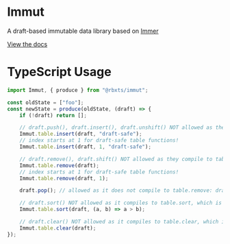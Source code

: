 # Immut

A draft-based immutable data library based on [Immer](https://github.com/immerjs/immer)

[View the docs](https://solarhorizon.github.io/immut)

# TypeScript Usage

```ts
import Immut, { produce } from "@rbxts/immut";

const oldState = ["foo"];
const newState = produce(oldState, (draft) => {
    if (!draft) return [];

    // draft.push(), draft.insert(), draft.unshift() NOT allowed as they compile to table.insert, which is not draft-safe
    Immut.table.insert(draft, "draft-safe");
    // index starts at 1 for draft-safe table functions!
    Immut.table.insert(draft, 1, "draft-safe");

    // draft.remove(), draft.shift() NOT allowed as they compile to table.remove, which is not draft-safe
    Immut.table.remove(draft);
    // index starts at 1 for draft-safe table functions!
    Immut.table.remove(draft, 1);

    draft.pop(); // allowed as it does not compile to table.remove: draft[#draft] = nil

    // draft.sort() NOT allowed as it compiles to table.sort, which is not draft-safe
    Immut.table.sort(draft, (a, b) => a > b);

    // draft.clear() NOT allowed as it compiles to table.clear, which is not draft-safe
    Immut.table.clear(draft);
});
```
